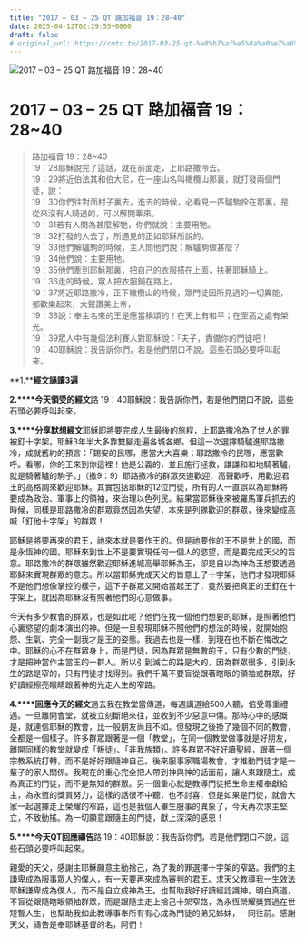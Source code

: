 ```yaml
---
title: "2017 – 03 – 25 QT 路加福音 19：28~40"
date: 2025-04-12T02:29:55+0800
draft: false
# original_url: https://cmtc.tw/2017-03-25-qt-%e8%b7%af%e5%8a%a0%e7%a6%8f%e9%9f%b3-19%ef%bc%9a2840
---
```


![2017 – 03 – 25 QT 路加福音 19：28\~40](/images/qt.jpg   "2017 – 03 – 25 QT 路加福音 19：28\~40")

# 2017 – 03 – 25 QT 路加福音 19：28\~40

> 路加福音 19：28\~40  
> 19：28耶穌說完了這話，就在前面走，上耶路撒冷去。  
> 19：29將近伯法其和伯大尼，在一座山名叫橄欖山那裏，就打發兩個門徒，說：  
> 19：30你們往對面村子裏去，進去的時候，必看見一匹驢駒拴在那裏，是從來沒有人騎過的，可以解開牽來。  
> 19：31若有人問為甚麼解牠，你們就說：主要用牠。  
> 19：32打發的人去了，所遇見的正如耶穌所說的。  
> 19：33他們解驢駒的時候，主人問他們說：解驢駒做甚麼？  
> 19：34他們說：主要用牠。  
> 19：35他們牽到耶穌那裏，把自己的衣服搭在上面，扶著耶穌騎上。  
> 19：36走的時候，眾人把衣服鋪在路上。  
> 19：37將近耶路撒冷，正下橄欖山的時候，眾門徒因所見過的一切異能，都歡樂起來，大聲讚美上帝，  
> 19：38說：奉主名來的王是應當稱頌的！在天上有和平；在至高之處有榮光。  
> 19：39眾人中有幾個法利賽人對耶穌說：「夫子，責備你的門徒吧！  
> 19：40耶穌說：我告訴你們，若是他們閉口不說，這些石頭必要呼叫起來。

**1.****經文誦讀3遍**

**2.****今天領受的經文**路 19：40耶穌說：我告訴你們，若是他們閉口不說，這些石頭必要呼叫起來。

**3.****分享默想經文**耶穌即將要完成人生最後的旅程，上耶路撒冷為了世人的罪被釘十字架。耶穌3年半大多靠雙腳走遍各城各鄉，但這一次選擇騎驢進耶路撒冷，成就舊約的預言：「錫安的民哪，應當大大喜樂；耶路撒冷的民哪，應當歡呼。看哪，你的王來到你這裡！他是公義的，並且施行拯救，謙謙和和地騎著驢，就是騎著驢的駒子。」（撒9：9）耶路撒冷的群眾夾道歡迎，高聲歡呼，用歡迎君王的高格調來歡迎耶穌。其實包括耶穌的12位門徒，所有的人一直誤以為耶穌將要成為政治、軍事上的領袖，來治理以色列民。結果當耶穌後來被羅馬軍兵抓去的時候，同樣是耶路撒冷的群眾竟然因為失望，本來是列隊歡迎的群眾，後來變成高喊「釘他十字架」的群眾！

耶穌是將要再來的君王，祂來本就是要作王的。但是祂要作的王不是世上的國，而是永恆神的國。耶穌來到世上不是要實現任何一個人的慾望，而是要完成天父的旨意。耶路撒冷的群眾雖然歡迎耶穌進城高舉耶穌為王，卻是自以為神為王想要透過耶穌來實現群眾的意志。所以當耶穌完成天父的旨意上了十字架，他們才發現耶穌不是他們想像掌控的樣子，這下子群眾又開始當起王了，竟然要把真正的王釘在十字架上，就因為耶穌沒有照著他們的心意做事。

今天有多少教會的群眾，也是如此呢？他們在找一個他們想要的耶穌，是照著他們心裏慾望的劇本演出的神。但是一旦發現耶穌不照他們的想法的時候，就開始抱怨、生氣、完全一副我才是王的姿態。我過去也是一樣，到現在也不斷在悔改之中。耶穌的心不在群眾身上，而是門徒，因為群眾是無數的王，只有少數的門徒，才是把神當作主當王的一群人。所以引到滅亡的路是大的，因為群眾很多，引到永生的路是窄的，只有門徒才找得到。我們千萬不要盲從跟著瞎眼的領袖或群眾，好好讀經擦亮眼睛跟著神的光走人生的窄路。

**4.****回應今天的經文**過去我在教堂當傳道，每週講道給500人聽，倍受尊重禮遇。一旦離開會堂，就被立刻斷絕來往，並收到不少惡意中傷。那時心中的感慨是，就連信耶穌的教會，比一般朋友尚且不如。但發現之後換了幾個不同的教會，全都是一個樣子。許多群眾跟著是一個「教堂」，在同一個教堂做事就是好朋友，離開同樣的教堂就變成「叛徒」、「非我族類」。許多群眾不好好讀聖經，跟著一個宗教系統打轉，而不是好好跟隨神自己。後來服事家職場教會，才推動門徒才是一輩子的家人關係。我現在的重心完全把人帶到神與神的話面前，讓人來跟隨主，成為真正的門徒，而不是無知的群眾。另一個重心就是教導門徒把生命主權奉獻給主，為永恆的獎賞努力，這樣的話很不中聽，也不討喜，但是如果是門徒，就會大家一起選擇走上榮耀的窄路，這也是我個人畢生服事的異象了，今天再次求主堅立，不致動搖。為一切願意跟隨主的門徒，獻上深深的感恩！

**5.****今天QT回應禱告**路 19：40耶穌說：我告訴你們，若是他們閉口不說，這些石頭必要呼叫起來。

親愛的天父，感謝主耶穌願意主動捨己，為了我的罪選擇十字架的窄路。我們的主謙卑成為服事眾人的僕人，有一天要再來成為審判的君王。求天父教導我一生效法耶穌謙卑成為僕人，而不是自立成神為王。也幫助我好好讀經認識神，明白真道，不盲從跟隨瞎眼領袖群眾，而是跟隨主走上捨己十架窄路，為永恆榮耀獎賞過在世短暫人生，也幫助我如此教導事奉所有有心成為門徒的弟兄姊妹，一同往前。感謝天父，禱告是奉耶穌基督的名，阿們！